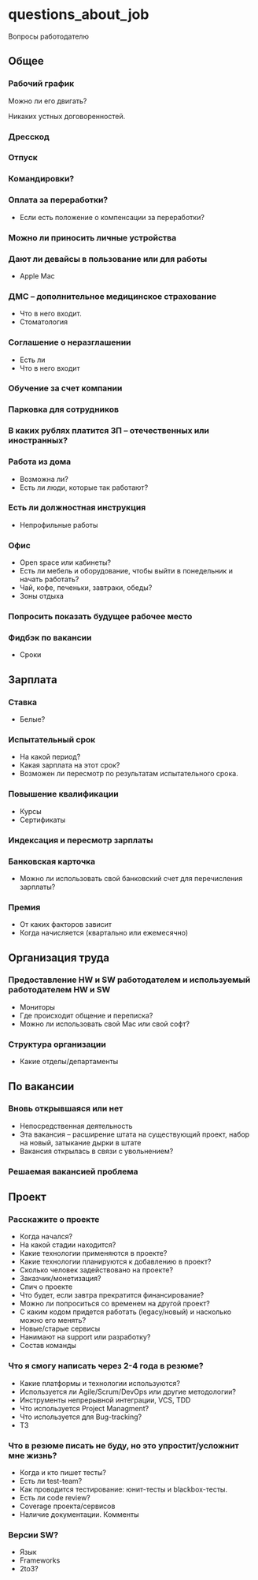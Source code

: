 # questions_about_job
Вопросы работодателю

## Общее

### Рабочий график
Можно ли его двигать?

Никаких устных договоренностей.

### Дресскод

### Отпуск

### Командировки?

### Оплата за переработки?
- Если есть положение о компенсации за переработки?

### Можно ли приносить личные устройства

### Дают ли девайсы в пользование или для работы
- Apple Mac

### ДМС – дополнительное медицинское страхование
- Что в него входит. 
- Стоматология

### Соглашение о неразглашении
- Есть ли 
- Что в него входит

### Обучение за счет компании

### Парковка для сотрудников

### В каких рублях платится ЗП – отечественных или иностранных?

### Работа из дома
- Возможна ли? 
- Есть ли люди, которые так работают?

### Есть ли должностная инструкция
- Непрофильные работы

### Офис
- Open space или кабинеты?
- Есть ли мебель и оборудование, чтобы выйти в понедельник и начать работать? 
- Чай, кофе, печеньки, завтраки, обеды?
- Зоны отдыха

### Попросить показать будущее рабочее место

### Фидбэк по вакансии
- Сроки

## Зарплата

### Ставка
- Белые?

### Испытательный срок
- На какой период? 
- Какая зарплата на этот срок? 
- Возможен ли пересмотр по результатам испытательного срока. 

### Повышение квалификации
- Курсы
- Сертификаты

### Индексация и пересмотр зарплаты

### Банковская карточка
- Можно ли использовать свой банковский счет для перечисления зарплаты? 

### Премия
- От каких факторов зависит 
- Когда начисляется (квартально или ежемесячно)

## Организация труда

### Предоставление HW и SW работодателем и используемый работодателем HW и SW
- Мониторы
- Где происходит общение и переписка?
- Можно ли использовать свой Mac или свой софт?

### Структура организации
- Какие отделы/департаменты

## По вакансии

### Вновь открывшаяся или нет
- Непосредственная деятельность
- Эта вакансия – расширение штата на существующий проект, набор на новый, затыкание дырки в штате 
- Вакансия открылась в связи с увольнением?

### Решаемая вакансией проблема

## Проект

### Расскажите о проекте
- Когда начался?
- На какой стадии находится?
- Какие технологии применяются в проекте?
- Какие технологии планируются к добавлению в проект? 
- Сколько человек задействовано на проекте?
- Заказчик/монетизация? 
- Спич о проекте 
- Что будет, если завтра прекратится финансирование? 
- Можно ли попроситься со временем на другой проект? 
- С каким кодом придется работать (legacy/новый) и насколько можно его менять? 
- Новые/старые сервисы
- Нанимают на support или разработку?
- Состав команды

### Что я смогу написать через 2-4 года в резюме?
- Какие платформы и технологии используются?
- Используется ли Agile/Scrum/DevOps или другие методологии? 
- Инструменты непрерывной интеграции, VCS, TDD
- Что используется Project Managment?
- Что используется для Bug-tracking?
- ТЗ

### Что в резюме писать не буду, но это упростит/усложнит мне жизнь?
- Когда и кто пишет тесты? 
- Есть ли test-team? 
- Как проводится тестирование: юнит-тесты и blackbox-тесты. 
- Есть ли code review?
- Coverage проекта/сервисов
- Наличие документации. Комменты

### Версии SW?
- Язык
- Frameworks
- 2to3?
